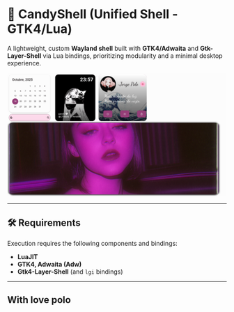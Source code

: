 # 🍬 CandyShell (Unified Shell - GTK4/Lua)

A lightweight, custom **Wayland shell** built with **GTK4/Adwaita** and **Gtk-Layer-Shell** via Lua bindings, prioritizing modularity and a minimal desktop experience.

![](res/preview.png)

---

## 🛠️ Requirements

Execution requires the following components and bindings:
* **LuaJIT**
* **GTK4, Adwaita (Adw)**
* **Gtk4-Layer-Shell** (and `lgi` bindings)

---

## With love polo
